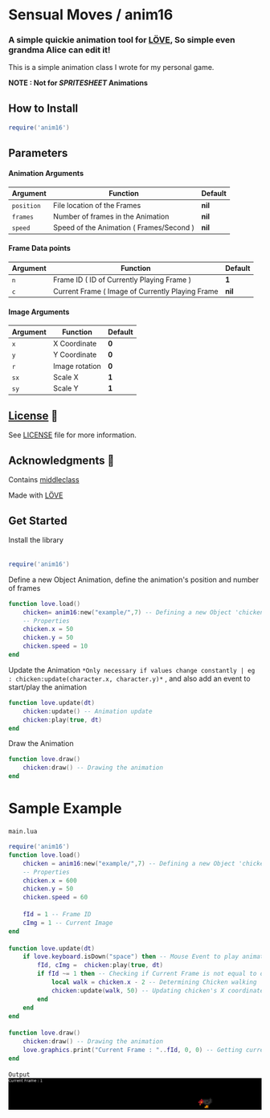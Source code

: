 # Sensual Moves / anim16

### A simple quickie animation tool for  [LÖVE](https://love2d.org/), So simple even grandma Alice can edit it!

This is a simple animation class I wrote for my personal game.

**NOTE : Not for *SPRITESHEET* Animations**

## How to Install 

```lua
require('anim16')
```

## Parameters

#### Animation Arguments

| Argument | Function | Default |
| --- | --- | --- |
| `position` | File location of the Frames | **nil** |
| `frames` | Number of frames in the Animation | **nil** | 
| `speed` | Speed of the Animation ( Frames/Second ) | **nil** |

#### Frame Data points

| Argument | Function | Default |
| --- | --- | --- |
| `n` | Frame ID ( ID of Currently Playing Frame ) | **1** |
| `c` | Current Frame ( Image of Currently Playing Frame | **nil** | 

#### Image Arguments

| Argument | Function | Default |
| --- | --- | --- |
| `x` | X Coordinate | **0** |
| `y` | Y Coordinate | **0** | 
| `r` | Image rotation | **0** |
| `sx` | Scale X | **1** |
| `sy` | Scale Y | **1** | 


## [License](LICENSE) 🔖

See [LICENSE](LICENSE) file for more information.

## Acknowledgments 🙏

Contains [middleclass](https://github.com/kikito/middleclass)

Made with [LÖVE](https://love2d.org/)

## Get Started

Install the library
```lua

require('anim16')

```

Define a new Object Animation, define the animation's position and number of frames

```lua
function love.load()
    chicken= anim16:new("example/",7) -- Defining a new Object 'chicken' 
    -- Properties
    chicken.x = 50 
    chicken.y = 50
    chicken.speed = 10
end
```

Update the Animation  ` *Only necessary if values change constantly | eg : chicken:update(character.x, character.y)* ` , and also add an event to start/play the animation

```lua
function love.update(dt)
    chicken:update() -- Animation update
    chicken:play(true, dt)
end

```

Draw the Animation

```lua
function love.draw()
    chicken:draw() -- Drawing the animation
end
```

# Sample Example

`main.lua`
```lua
require('anim16')
function love.load()
    chicken = anim16:new("example/",7) -- Defining a new Object 'chicken' 
    -- Properties
    chicken.x = 600 
    chicken.y = 50
    chicken.speed = 60

    fId = 1 -- Frame ID
    cImg = 1 -- Current Image
end

function love.update(dt)
    if love.keyboard.isDown("space") then -- Mouse Event to play animation
        fId, cImg =  chicken:play(true, dt)
        if fId ~= 1 then -- Checking if Current Frame is not equal to one
            local walk = chicken.x - 2 -- Determining Chicken walking
            chicken:update(walk, 50) -- Updating chicken's X coordinate
        end
    end
end

function love.draw()
    chicken:draw() -- Drawing the animation
    love.graphics.print("Current Frame : "..fId, 0, 0) -- Getting current frame
end
```

`Output`
![](https://github.com/JakeOJeff/sensualmoves/blob/main/anim16example.gif)
